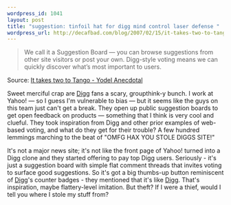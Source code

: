 ```yaml
--- 
wordpress_id: 1041
layout: post
title: "suggestion: tinfoil hat for digg mind control laser defense "
wordpress_url: http://decafbad.com/blog/2007/02/15/it-takes-two-to-tango-yodel-anecdotal
---
```

<blockquote cite="http://yodel.yahoo.com/2007/02/14/it-takes-two-to-tango/">We call it a Suggestion Board — you can browse suggestions from other site visitors or post your own. Digg-style voting means we can quickly discover what’s most important to users.</blockquote><div class="quotesource">Source: <a href="http://yodel.yahoo.com/2007/02/14/it-takes-two-to-tango/">It takes two to Tango - Yodel Anecdotal</a></div>

Sweet merciful crap are [Digg][] fans a scary, groupthink-y bunch.  I work at Yahoo! — so I guess I'm vulnerable to bias — but it seems like the guys on this team just can't get a break.  They open up public suggestion boards to get open feedback on products — something that I think is very cool and clueful.  They took inspiration from Digg and other prior examples of web-based voting, and what do they get for their trouble?  A few hundred lemmings marching to the beat of "OMFG HAX YOU STOLE DIGGS SITE!"

It's not a major news site; it's not like the front page of Yahoo! turned into a Digg clone and they started offering to pay top Digg users.  Seriously - it's just a suggestion board with simple flat comment threads that invites voting to surface good suggestions.  So it's got a big thumbs-up button reminiscent of [Digg][]'s counter badges - they mentioned that it's like [Digg][].  That's inspiration, maybe flattery-level imitation.  But theft?  If I were a thief, would I tell you where I stole my stuff from?

[digg]: http://digg.com
